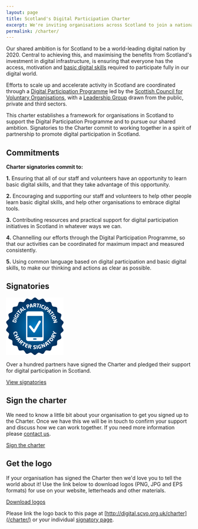 ```yaml
---
layout: page
title: Scotland's Digital Participation Charter
excerpt: We're inviting organisations across Scotland to join a national movement to promote digital participation and basic digital skills.
permalink: /charter/
---
```


Our shared ambition is for Scotland to be a world-leading digital nation by 2020. Central to achieving this, and maximising the benefits from Scotland's investment in digital infrastructure, is ensuring that everyone has the access, motivation and [basic digital skills](/basic-digital-skills/) required to participate fully in our digital world.

Efforts to scale up and accelerate activity in Scotland are coordinated through a [Digital Participation Programme](/) led by the [Scottish Council for Voluntary Organisations](http://www.scvo.org.uk), with a [Leadership Group](/about/#leadership-group) drawn from the public, private and third sectors.

This charter establishes a framework for organisations in Scotland to support the Digital Participation Programme and to pursue our shared ambition. Signatories to the Charter commit to working together in a spirit of partnership to promote digital participation in Scotland.



## Commitments

<div class="panel panel-default">

  <div class="panel-heading"><strong>Charter signatories commit to:</strong></div>

  <div class="list-group">
    <span class="list-group-item">
      <p class="list-group-item-text"><strong>1.</strong> Ensuring that all of our staff and volunteers have an opportunity to learn basic digital skills, and that they take advantage of this opportunity.</p>
    </span>
    <span class="list-group-item">
      <p class="list-group-item-text"><strong>2.</strong> Encouraging and supporting our staff and volunteers to help other people learn basic digital skills, and help other organisations to embrace digital tools.</p>
    </span>
    <span class="list-group-item">
      <p class="list-group-item-text"><strong>3.</strong> Contributing resources and practical support for digital participation initiatives in Scotland in whatever ways we can.</p>
    </span>
    <span class="list-group-item">
      <p class="list-group-item-text"><strong>4.</strong> Channelling our efforts through the Digital Participation Programme, so that our activities can be coordinated for maximum impact and measured consistently.</p>
    </span>
    <span class="list-group-item">
      <p class="list-group-item-text"><strong>5.</strong> Using common language based on digital participation and basic digital skills, to make our thinking and actions as clear as possible.</p>
    </span>
  </div>

</div>



## Signatories

![Charter signatory](/images/charter-signatory.png)

Over a hundred partners have signed the Charter and pledged their support for digital participation in Scotland.

<a href="/charter/signatories/" class="btn btn-primary btn-lg">View signatories</a>



## Sign the charter

We need to know a little bit about your organisation to get you signed up to the Charter. Once we have this we will be in touch to confirm your support and discuss how we can work together. 
If you need more information please [contact us](/contact/).

<a class="btn btn-primary btn-lg" href="/charter/sign.html">Sign the charter</a>

<script>
  function windowpop(url, width, height) {
    var leftPosition, topPosition;
    //Allow for borders.
    leftPosition = (window.screen.width / 2) - ((width / 2) + 10);
    //Allow for title and status bars.
    topPosition = (window.screen.height / 2) - ((height / 2) + 50);
    //Open the window.
    window.open(url, "Window2", "status=no,height=" + height + ",width=" + width + ",resizable=yes,left=" + leftPosition + ",top=" + topPosition + ",screenX=" + leftPosition + ",screenY=" + topPosition + ",toolbar=no,menubar=no,scrollbars=yes,location=no,directories=no");
  }
</script>



## Get the logo

If your organisation has signed the Charter then we'd love you to tell the world about it! Use the link below to download logos (PNG, JPG and EPS formats) for use on your website, letterheads and other materials.

<a href="/files/digital-charter-logos.zip" class="btn btn-primary btn-lg">Download logos</a>

Please link the logo back to this page at [http://digital.scvo.org.uk/charter](/charter/) or your individual [signatory page](/charter/signatories/).

